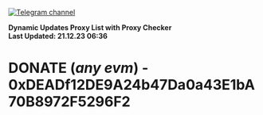 [![Telegram channel](https://img.shields.io/endpoint?url=https://runkit.io/damiankrawczyk/telegram-badge/branches/master?url=https://t.me/n4z4v0d)](https://t.me/n4z4v0d) 

**Dynamic Updates Proxy List with Proxy Checker**  
**Last Updated: 21.12.23 06:36**

# DONATE (_any evm_) - 0xDEADf12DE9A24b47Da0a43E1bA70B8972F5296F2
